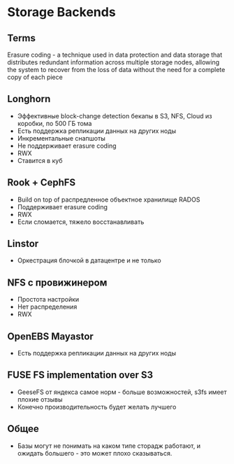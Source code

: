 # Storage Backends
## Terms
Erasure coding - a technique used in data protection and data storage that distributes redundant information across multiple storage nodes, allowing the system to recover from the loss of data without the need for a complete copy of each piece

## Longhorn
- Эффективные block-change detection бекапы в S3, NFS, Cloud из коробки, по 500 ГБ тома
- Есть поддержка репликации данных на других ноды
- Инкрементальные снапшоты
- Не поддерживает erasure coding
- RWX
- Ставится в куб

## Rook + CephFS
- Build on top of распредленное объектное хранилище RADOS
- Поддерживает erasure coding
- RWX
- Если сломается, тяжело восстанавливать

## Linstor
- Оркестрация блочкой в датацентре и не только

## NFS с провижинером
- Простота настройки
- Нет распределения
- RWX

## OpenEBS Mayastor
- Есть поддержка репликации данных на других ноды

## FUSE FS implementation over S3 
- GeeseFS от яндекса самое норм - больше возможностей, s3fs имеет плохие отзывы
- Конечно производительность будет желать лучшего

## Общее
- Базы могут не понимать на каком типе сторадж работают, и ожидать большего - это может плохо сказываться.
